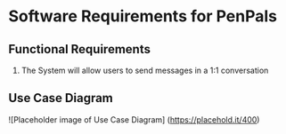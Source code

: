 # Software Requirements for PenPals

## Functional Requirements
1. The System will allow users to send messages in a 1:1 conversation

## Use Case Diagram
![Placeholder image of Use Case Diagram]
(https://placehold.it/400)